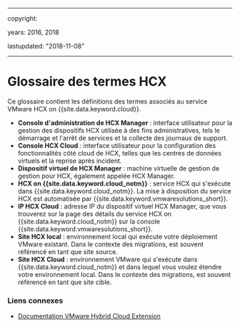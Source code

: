 ﻿---

copyright:

  years:  2016, 2018

lastupdated: "2018-11-08"

---

# Glossaire des termes HCX

Ce glossaire contient les définitions des termes associés au service VMware HCX on {{site.data.keyword.cloud}}.

* **Console d'administration de HCX Manager** : interface utilisateur pour la gestion des dispositifs HCX utilisée à des fins administratives, tels le démarrage et l'arrêt de services et la collecte des journaux de support.
* **Console HCX Cloud** : interface utilisateur pour la configuration des fonctionnalités côté cloud de HCX, telles que les centres de données virtuels et la reprise après incident.
* **Dispositif virtuel de HCX Manager** : machine virtuelle de gestion de gestion pour HCX, également appelée HCX Manager.
* **HCX on {{site.data.keyword.cloud_notm}}** : service HCX qui s'exécute dans {{site.data.keyword.cloud_notm}}. La mise à disposition du service HCX est automatisée par {{site.data.keyword.vmwaresolutions_short}}.
* **IP HCX Cloud** : adresse IP du dispositif virtuel HCX Manager, que vous trouverez sur la page des détails du service HCX on {{site.data.keyword.cloud_notm}} sur la console {{site.data.keyword.vmwaresolutions_short}}.
* **Site HCX local** : environnement local qui exécute votre déploiement VMware existant. Dans le contexte des migrations, est souvent référencé en tant que site source.
* **Site HCX Cloud** : environnement VMware qui s'exécute dans {{site.data.keyword.cloud_notm}} et dans lequel vous voulez étendre votre environnement local. Dans le contexte des migrations, est souvent référencé en tant que site cible.

### Liens connexes

* [Documentation VMware Hybrid Cloud Extension](https://cloud.vmware.com/vmware-hcx/resources)
